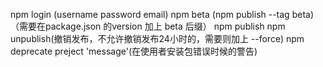npm login (username password email)
npm beta (npm publish --tag beta)（需要在package.json 的version 加上 beta 后缀）
npm publish
npm unpublish(撤销发布，不允许撤销发布24小时的，需要则加上 --force)
npm deprecate preject 'message'(在使用者安装包错误时候的警告)